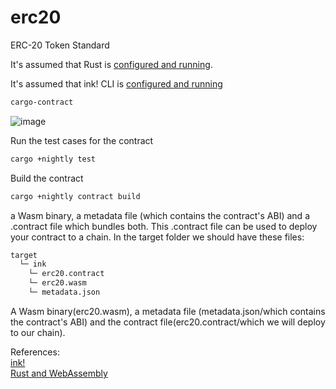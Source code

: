 # erc20
ERC-20 Token Standard

It's assumed that Rust is [configured and running](https://doc.rust-lang.org/cargo/getting-started/installation.html).

It's assumed that ink! CLI is [configured and running](https://use.ink/4.0.0-alpha.1/getting-started/setup#ink-cli)

```bash
cargo-contract
```
![image](https://user-images.githubusercontent.com/76512851/200001258-5d3bb9ab-ea23-44f7-b93b-f38333e4bb4b.png)

Run the test cases for the  contract
```bash
cargo +nightly test
```

Build the contract
```bash
cargo +nightly contract build
```
a Wasm binary, a metadata file (which contains the contract's ABI) and a .contract file which bundles both. This .contract file can be used to deploy your contract to a chain. 
In the target folder we should have these files:
```bash
target
  └─ ink
    └─ erc20.contract
    └─ erc20.wasm
    └─ metadata.json
```
A Wasm binary(erc20.wasm), a metadata file (metadata.json/which contains the contract's ABI) and the contract file(erc20.contract/which we will deploy to our chain).

References:<br/>
[ink!](https://use.ink/4.0.0-alpha.1/)<br/>
[Rust and WebAssembly](https://rustwasm.github.io/docs/book/)
